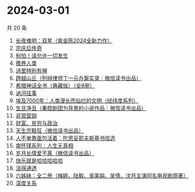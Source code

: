 # 2024-03-01

共 20 条

<!-- BEGIN WEREAD -->
<!-- 最后更新时间 2024-03-01 01:03:42 +0800 -->
1. [长夜难明：双星（紫金陈2024全新力作）](https://weread.qq.com/web/bookDetail/b5632fe0813ab88a5g014348)
1. [宗庆后传奇](https://weread.qq.com/web/bookDetail/60f326c071bf486560f0928)
1. [别怕！请允许一切发生](https://weread.qq.com/web/bookDetail/0ad320b0813ab8648g010adc)
1. [赡养人类](https://weread.qq.com/web/bookDetail/a783203071eb6320a789765)
1. [诗里特别有禅](https://weread.qq.com/web/bookDetail/ef432df0534c9bef4915ebb)
1. [跨越山丘（刑辩律师丁一元办案实录｜微信读书出品）](https://weread.qq.com/web/bookDetail/64b32790813ab889eg0113e0)
1. [希腊神话全书（典藏版）（全8册）](https://weread.qq.com/web/bookDetail/2e232b60813ab77d9g01599d)
1. [讷河往事](https://weread.qq.com/web/bookDetail/45132e80813ab6a95g016c37)
1. [埃及7000年：人类漫长而灿烂的文明（经纬度系列）](https://weread.qq.com/web/bookDetail/90832430813ab8755g013157)
1. [生旦净丑（秦腔剧团为背景的小说作品｜微信读书出品）](https://weread.qq.com/web/bookDetail/f29326c0813ab88a0g016be6)
1. [非常营销](https://weread.qq.com/web/bookDetail/dac321c052c3abdaca1c6fa)
1. [财富、贫穷与政治](https://weread.qq.com/web/bookDetail/d6932ca0729845c1d691880)
1. [天生恋鞋狂（微信读书出品）](https://weread.qq.com/web/bookDetail/d6132a50813ab87f3g015662)
1. [人不单靠面包活着：陀思妥耶夫斯基书信选](https://weread.qq.com/web/bookDetail/c783298071e55ad0c78cb3e)
1. [南怀瑾系列：人生无真相](https://weread.qq.com/web/bookDetail/06e32560813ab7295g0190c2)
1. [岁月长情爱不离（微信读书出品）](https://weread.qq.com/web/bookDetail/b8632b20813ab888eg016d04)
1. [快乐就是哈哈哈哈哈](https://weread.qq.com/web/bookDetail/0c632db0813ab708ag0170b2)
1. [活得通透](https://weread.qq.com/web/bookDetail/0b732cd072a6749e0b7921f)
1. [六姊妹：全二册（梅婷、陆毅、奚美娟、吴倩、沈月主演同名电视剧原著）](https://weread.qq.com/web/bookDetail/51432e4071a73c495147467)
1. [深度关系](https://weread.qq.com/web/bookDetail/bb432f60813ab8444g014d61)
<!-- END WEREAD -->